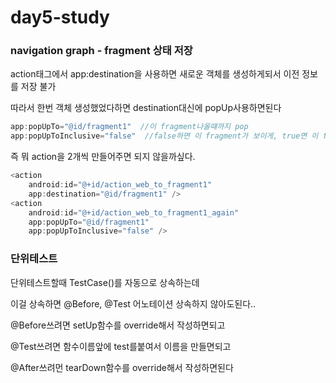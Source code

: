 # day5-study

### **navigation graph - fragment 상태 저장**

action태그에서 app:destination을 사용하면 새로운 객체를 생성하게되서 이전 정보를 저장 불가

따라서 한번 객체 생성했었다하면 destination대신에 popUp사용하면된다

```kotlin
app:popUpTo="@id/fragment1"  //이 fragment나올떄까지 pop
app:popUpToInclusive="false"  //false하면 이 fragment가 보이게, true면 이 fragment이전까지
```

즉 뭐 action을 2개씩 만들어주면 되지 않을까싶다.

```kotlin
<action
    android:id="@+id/action_web_to_fragment1"
    app:destination="@id/fragment1" />
<action
    android:id="@+id/action_web_to_fragment1_again"
    app:popUpTo="@id/fragment1"
    app:popUpToInclusive="false" />
```

### **단위테스트**

단위테스트할때 TestCase()를 자동으로 상속하는데

이걸 상속하면 @Before, @Test 어노테이션 상속하지 않아도된다..

@Before쓰려면 setUp함수를 override해서 작성하면되고 

@Test쓰려면 함수이름앞에 test를붙여서 이름을 만들면되고

@After쓰려먼 tearDown함수를 override해서 작성하면된다